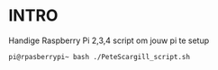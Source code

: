 # INTRO
Handige Raspberry Pi 2,3,4 script om jouw pi te setup

```bash
pi@rpasberrypi~ bash ./PeteScargill_script.sh
```
